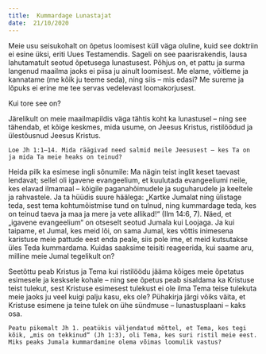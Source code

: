 ```yaml
---
title:  Kummardage Lunastajat  
date:  21/10/2020  
---
```


Meie usu seisukohalt on õpetus loomisest küll väga oluline, kuid see doktriin ei esine üksi, eriti Uues Testamendis. Sageli on see paarisrakendis, lausa lahutamatult seotud õpetusega lunastusest. Põhjus on, et pattu ja surma langenud maailma jaoks ei piisa ju ainult loomisest. Me elame, võitleme ja kannatame (me kõik ju teeme seda), ning siis – mis edasi? Me sureme ja lõpuks ei erine me tee servas vedelevast loomakorjusest.

Kui tore see on?

Järelikult on meie maailmapildis väga tähtis koht ka lunastusel – ning see tähendab, et kõige keskmes, mida usume, on Jeesus Kristus, ristilöödud ja ülestõusnud Jeesus Kristus.

`Loe Jh 1:1–14. Mida räägivad need salmid meile Jeesusest – kes Ta on ja mida Ta meie heaks on teinud?`

Heida pilk ka esimese ingli sõnumile: Ma nägin teist inglit keset taevast lendavat; sellel oli igavene evangeelium, et kuulutada evangeeliumi neile, kes elavad ilmamaal – kõigile paganahõimudele ja suguharudele ja keeltele ja rahvastele. Ja ta hüüdis suure häälega: „Kartke Jumalat ning ülistage teda, sest tema kohtumõistmise tund on tulnud, ning kummardage teda, kes on teinud taeva ja maa ja mere ja vete allikad!“ (Ilm 14:6, 7). Näed, et „igavene evangeelium“ on otseselt seotud Jumala kui Loojaga. Ja kui taipame, et Jumal, kes meid lõi, on sama Jumal, kes võttis inimesena karistuse meie pattude eest enda peale, siis pole ime, et meid kutsutakse üles Teda kummardama. Kuidas saaksime teisiti reageerida, kui saame aru, milline meie Jumal tegelikult on?

Seetõttu peab Kristus ja Tema kui ristilöödu jääma kõiges meie õpetatus esimesele ja kesksele kohale – ning see õpetus peab sisaldama ka Kristuse teist tulekut, sest Kristuse esimesest tulekust ei ole ilma Tema teise tulekuta meie jaoks ju veel kuigi palju kasu, eks ole? Pühakirja järgi võiks väita, et Kristuse esimene ja teine tulek on ühe sündmuse – lunastusplaani – kaks osa.

`Peatu pikemalt Jh 1. peatükis väljendatud mõttel, et Tema, kes tegi kõik, „mis on tekkinud“ (Jh 1:3), oli Tema, kes suri ristil meie eest. Miks peaks Jumala kummardamine olema võimas loomulik vastus?`